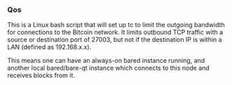 ### Qos ###

This is a Linux bash script that will set up tc to limit the outgoing bandwidth for connections to the Bitcoin network. It limits outbound TCP traffic with a source or destination port of 27003, but not if the destination IP is within a LAN (defined as 192.168.x.x).

This means one can have an always-on bared instance running, and another local bared/bare-qt instance which connects to this node and receives blocks from it.